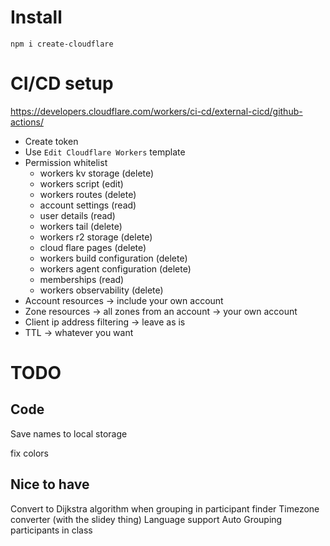 # Install

```shell
npm i create-cloudflare
```

# CI/CD setup

https://developers.cloudflare.com/workers/ci-cd/external-cicd/github-actions/

- Create token
- Use `Edit Cloudflare Workers` template
- Permission whitelist
    - workers kv storage (delete)
    - workers script (edit)
    - workers routes (delete)
    - account settings (read)
    - user details (read)
    - workers tail (delete)
    - workers r2 storage (delete)
    - cloud flare pages (delete)
    - workers build configuration (delete)
    - workers agent configuration (delete)
    - memberships (read)
    - workers observability (delete)
- Account resources -> include your own account
- Zone resources -> all zones from an account -> your own account
- Client ip address filtering -> leave as is
- TTL -> whatever you want

# TODO

## Code

Save names to local storage

fix colors

## Nice to have

Convert to Dijkstra algorithm when grouping in participant finder
Timezone converter (with the slidey thing)
Language support
Auto Grouping participants in class
